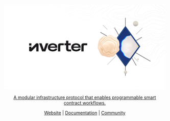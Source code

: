 ![Inverter Short Deck - Final](https://github.com/InverterNetwork/media/blob/main/inverter-light-banner.png?raw=true)

<p align="center">
  <a href="https://www.inverter.network">

<p align="center">A modular infrastructure protocol that enables programmable smart contract workflows.</p>

<p align="center">
  <a href="https://www.inverter.network" target="_blank" rel="noopener"> Website</a> | <a href="https://docs.inverter.network/" target="_blank" rel="noopener"> Documentation</a> | <a href="https://discord.gg/2PECaCwHXM" target="_blank" rel="noopener">Community</a>
</p>

